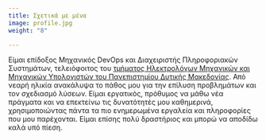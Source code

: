 ```yaml
---
title: Σχετικά με μένα
image: profile.jpg
weight: "8"

---
```

<p>Είμαι επίδοξος Μηχανικός DevOps και Διαχειριστής Πληροφοριακών Συστημάτων, τελειόφοιτος του <a href=https://ece.uowm.gr/?lan=gr target=_blank>τμήματος Ηλεκτρολόγων Μηχανικών και Μηχανικών Υπολογιστών του Πανεπιστημίου Δυτικής Μακεδονίας</a>. Από νεαρή ηλικία ανακάλυψα το πάθος μου για την επίλυση προβλημάτων και τον σχεδιασμό λύσεων. Είμαι εργατικός, πρόθυμος να μάθω νέα πράγματα και να επεκτείνω τις δυνατότητές μου καθημερινά, χρησιμοποιώντας πάντα τα πιο ενημερωμένα εργαλεία και πληροφορίες που μου παρέχονται. Είμαι επίσης πολύ δραστήριος και μπορώ να αποδίδω καλά υπό πίεση.</p>